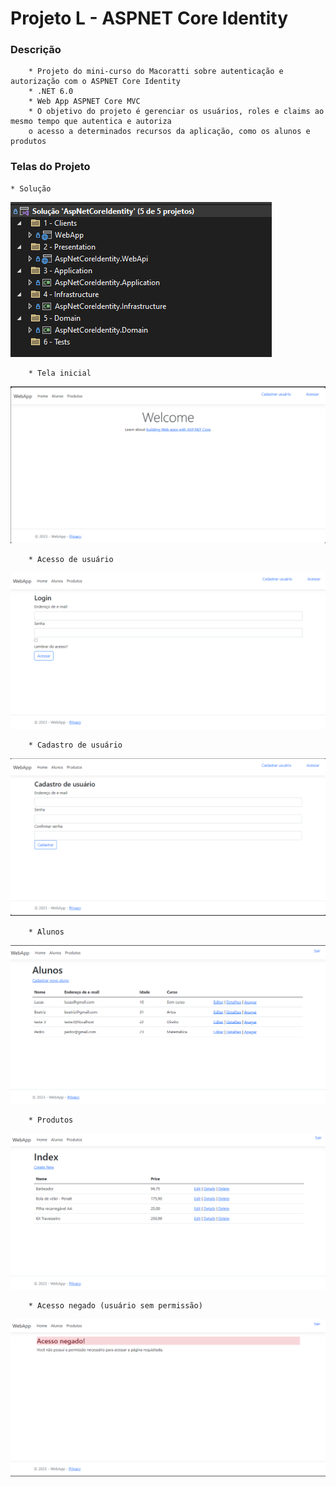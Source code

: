 # Projeto L - ASPNET Core Identity

### Descrição
        * Projeto do mini-curso do Macoratti sobre autenticação e autorização com o ASPNET Core Identity
        * .NET 6.0
        * Web App ASPNET Core MVC
        * O objetivo do projeto é gerenciar os usuários, roles e claims ao mesmo tempo que autentica e autoriza
        o acesso a determinados recursos da aplicação, como os alunos e produtos    

### Telas do Projeto
	* Solução
![](Images/solution.png?raw=true)

        * Tela inicial
![](Images/welcome.png?raw=true)

        * Acesso de usuário
![](Images/login-user.png?raw=true)

        * Cadastro de usuário
![](Images/register-user.png?raw=true)

        * Alunos
![](Images/students.png?raw=true)

        * Produtos
![](Images/products.png?raw=true)

        * Acesso negado (usuário sem permissão)
![](Images/access-denied.png?raw=true)